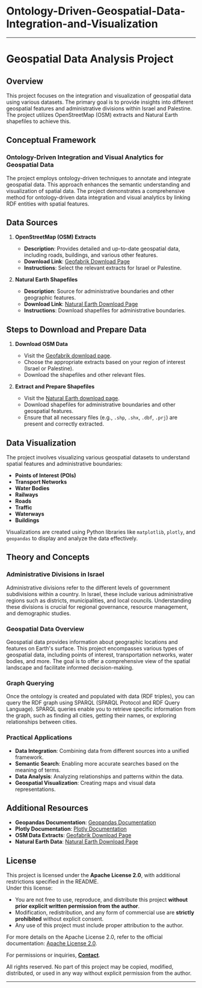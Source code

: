 # Ontology-Driven-Geospatial-Data-Integration-and-Visualization

---

# Geospatial Data Analysis Project

## Overview

This project focuses on the integration and visualization of geospatial data using various datasets. The primary goal is to provide insights into different geospatial features and administrative divisions within Israel and Palestine. The project utilizes OpenStreetMap (OSM) extracts and Natural Earth shapefiles to achieve this.

## Conceptual Framework

### Ontology-Driven Integration and Visual Analytics for Geospatial Data

The project employs ontology-driven techniques to annotate and integrate geospatial data. This approach enhances the semantic understanding and visualization of spatial data. The project demonstrates a comprehensive method for ontology-driven data integration and visual analytics by linking RDF entities with spatial features.

## Data Sources

1. **OpenStreetMap (OSM) Extracts**
   - **Description**: Provides detailed and up-to-date geospatial data, including roads, buildings, and various other features.
   - **Download Link**: [Geofabrik Download Page](https://download.geofabrik.de/)
   - **Instructions**: Select the relevant extracts for Israel or Palestine.

2. **Natural Earth Shapefiles**
   - **Description**: Source for administrative boundaries and other geographic features.
   - **Download Link**: [Natural Earth Download Page](https://www.naturalearthdata.com/downloads/10m-cultural-vectors/10m-admin-0-countries/)
   - **Instructions**: Download shapefiles for administrative boundaries.

## Steps to Download and Prepare Data

1. **Download OSM Data**
   - Visit the [Geofabrik download page](https://download.geofabrik.de/).
   - Choose the appropriate extracts based on your region of interest (Israel or Palestine).
   - Download the shapefiles and other relevant files.

2. **Extract and Prepare Shapefiles**
   - Visit the [Natural Earth download page](https://www.naturalearthdata.com/downloads/10m-cultural-vectors/10m-admin-0-countries/).
   - Download shapefiles for administrative boundaries and other geospatial features.
   - Ensure that all necessary files (e.g., `.shp`, `.shx`, `.dbf`, `.prj`) are present and correctly extracted.

## Data Visualization

The project involves visualizing various geospatial datasets to understand spatial features and administrative boundaries:

- **Points of Interest (POIs)**
- **Transport Networks**
- **Water Bodies**
- **Railways**
- **Roads**
- **Traffic**
- **Waterways**
- **Buildings**

Visualizations are created using Python libraries like `matplotlib`, `plotly`, and `geopandas` to display and analyze the data effectively.

## Theory and Concepts

### Administrative Divisions in Israel

Administrative divisions refer to the different levels of government subdivisions within a country. In Israel, these include various administrative regions such as districts, municipalities, and local councils. Understanding these divisions is crucial for regional governance, resource management, and demographic studies.

### Geospatial Data Overview

Geospatial data provides information about geographic locations and features on Earth's surface. This project encompasses various types of geospatial data, including points of interest, transportation networks, water bodies, and more. The goal is to offer a comprehensive view of the spatial landscape and facilitate informed decision-making.

### Graph Querying
Once the ontology is created and populated with data (RDF triples), you can query the RDF graph using SPARQL (SPARQL Protocol and RDF Query Language). SPARQL queries enable you to retrieve specific information from the graph, such as finding all cities, getting their names, or exploring relationships between cities.

### Practical Applications
- **Data Integration**: Combining data from different sources into a unified framework.
- **Semantic Search**: Enabling more accurate searches based on the meaning of terms.
- **Data Analysis**: Analyzing relationships and patterns within the data.
- **Geospatial Visualization**: Creating maps and visual data representations.

## Additional Resources

- **Geopandas Documentation**: [Geopandas Documentation](https://geopandas.org/en/stable/)
- **Plotly Documentation**: [Plotly Documentation](https://plotly.com/python/)
- **OSM Data Extracts**: [Geofabrik Download Page](https://download.geofabrik.de/)
- **Natural Earth Data**: [Natural Earth Download Page](https://www.naturalearthdata.com/)

## License

This project is licensed under the **Apache License 2.0**, with additional restrictions specified in the README.  
Under this license:

- You are not free to use, reproduce, and distribute this project **without prior explicit written permission from the author**.
- Modification, redistribution, and any form of commercial use are **strictly prohibited** without explicit consent.
- Any use of this project must include proper attribution to the author.

For more details on the Apache License 2.0, refer to the official documentation: [Apache License 2.0](https://www.apache.org/licenses/LICENSE-2.0).

For permissions or inquiries, **[Contact](https://yashashokshirsath.netlify.app/#contact)**.

All rights reserved. No part of this project may be copied, modified, distributed, or used in any way without explicit permission from the author.


----

